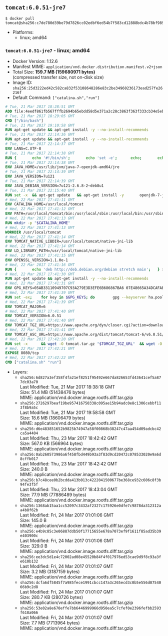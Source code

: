 ## `tomcat:6.0.51-jre7`

```console
$ docker pull tomcat@sha256:c7de780d39be79d7826cc02edbf6ed54b7f583cd12888bdc4b78bf989ca1a5c0
```

-	Platforms:
	-	linux; amd64

### `tomcat:6.0.51-jre7` - linux; amd64

-	Docker Version: 1.12.6
-	Manifest MIME: `application/vnd.docker.distribution.manifest.v2+json`
-	Total Size: **159.7 MB (159680971 bytes)**  
	(compressed transfer size, not on-disk size)
-	Image ID: `sha256:25d3222ed42c582ca832f53108648286e83c2be34960236173ead257fe26216f`
-	Default Command: `["catalina.sh","run"]`

```dockerfile
# Tue, 21 Mar 2017 18:28:51 GMT
ADD file:4eedf861fb567fffb2694b65ebdd58d5e371a2c28c3863f363f333cb34e5eb7b in / 
# Tue, 21 Mar 2017 18:29:05 GMT
CMD ["/bin/bash"]
# Tue, 21 Mar 2017 19:10:58 GMT
RUN apt-get update && apt-get install -y --no-install-recommends 		ca-certificates 		curl 		wget 	&& rm -rf /var/lib/apt/lists/*
# Tue, 21 Mar 2017 22:14:36 GMT
RUN apt-get update && apt-get install -y --no-install-recommends 		bzip2 		unzip 		xz-utils 	&& rm -rf /var/lib/apt/lists/*
# Tue, 21 Mar 2017 22:14:37 GMT
ENV LANG=C.UTF-8
# Tue, 21 Mar 2017 22:14:38 GMT
RUN { 		echo '#!/bin/sh'; 		echo 'set -e'; 		echo; 		echo 'dirname "$(dirname "$(readlink -f "$(which javac || which java)")")"'; 	} > /usr/local/bin/docker-java-home 	&& chmod +x /usr/local/bin/docker-java-home
# Tue, 21 Mar 2017 22:14:38 GMT
ENV JAVA_HOME=/usr/lib/jvm/java-7-openjdk-amd64/jre
# Tue, 21 Mar 2017 22:14:39 GMT
ENV JAVA_VERSION=7u121
# Tue, 21 Mar 2017 22:14:39 GMT
ENV JAVA_DEBIAN_VERSION=7u121-2.6.8-2~deb8u1
# Tue, 21 Mar 2017 22:15:40 GMT
RUN set -x 	&& apt-get update 	&& apt-get install -y 		openjdk-7-jre-headless="$JAVA_DEBIAN_VERSION" 	&& rm -rf /var/lib/apt/lists/* 	&& [ "$JAVA_HOME" = "$(docker-java-home)" ]
# Wed, 22 Mar 2017 17:41:11 GMT
ENV CATALINA_HOME=/usr/local/tomcat
# Wed, 22 Mar 2017 17:41:12 GMT
ENV PATH=/usr/local/tomcat/bin:/usr/local/sbin:/usr/local/bin:/usr/sbin:/usr/bin:/sbin:/bin
# Wed, 22 Mar 2017 17:41:13 GMT
RUN mkdir -p "$CATALINA_HOME"
# Wed, 22 Mar 2017 17:41:13 GMT
WORKDIR /usr/local/tomcat
# Wed, 22 Mar 2017 17:41:14 GMT
ENV TOMCAT_NATIVE_LIBDIR=/usr/local/tomcat/native-jni-lib
# Wed, 22 Mar 2017 17:41:14 GMT
ENV LD_LIBRARY_PATH=/usr/local/tomcat/native-jni-lib
# Wed, 22 Mar 2017 17:41:15 GMT
ENV OPENSSL_VERSION=1.1.0e-1
# Wed, 22 Mar 2017 17:41:16 GMT
RUN { 		echo 'deb http://deb.debian.org/debian stretch main'; 	} > /etc/apt/sources.list.d/stretch.list 	&& { 		echo 'Package: *'; 		echo 'Pin: release n=stretch'; 		echo 'Pin-Priority: -10'; 		echo; 		echo 'Package: openssl libssl*'; 		echo "Pin: version $OPENSSL_VERSION"; 		echo 'Pin-Priority: 990'; 	} > /etc/apt/preferences.d/stretch-openssl
# Wed, 22 Mar 2017 17:41:30 GMT
RUN apt-get update && apt-get install -y --no-install-recommends 		libapr1 		openssl="$OPENSSL_VERSION" 	&& rm -rf /var/lib/apt/lists/*
# Wed, 22 Mar 2017 17:41:31 GMT
ENV GPG_KEYS=05AB33110949707C93A279E3D3EFE6B686867BA6 07E48665A34DCAFAE522E5E6266191C37C037D42 47309207D818FFD8DCD3F83F1931D684307A10A5 541FBE7D8F78B25E055DDEE13C370389288584E7 61B832AC2F1C5A90F0F9B00A1C506407564C17A3 713DA88BE50911535FE716F5208B0AB1D63011C7 79F7026C690BAA50B92CD8B66A3AD3F4F22C4FED 80FF76D88A969FE46108558A80B953A041E49465 8B39757B1D8A994DF2433ED58B3A601F08C975E5 A27677289986DB50844682F8ACB77FC2E86E29AC A9C5DF4D22E99998D9875A5110C01C5A2F6059E7 B3F49CD3B9BD2996DA90F817ED3873F5D3262722 DCFD35E0BF8CA7344752DE8B6FB21E8933C60243 F3A04C595DB5B6A5F1ECA43E3B7BBB100D811BBE F7DA48BB64BCB84ECBA7EE6935CD23C10D498E23
# Wed, 22 Mar 2017 17:41:39 GMT
RUN set -ex; 	for key in $GPG_KEYS; do 		gpg --keyserver ha.pool.sks-keyservers.net --recv-keys "$key"; 	done
# Wed, 22 Mar 2017 17:41:39 GMT
ENV TOMCAT_MAJOR=6
# Wed, 22 Mar 2017 17:41:40 GMT
ENV TOMCAT_VERSION=6.0.51
# Wed, 22 Mar 2017 17:41:40 GMT
ENV TOMCAT_TGZ_URL=https://www.apache.org/dyn/closer.cgi?action=download&filename=tomcat/tomcat-6/v6.0.51/bin/apache-tomcat-6.0.51.tar.gz
# Wed, 22 Mar 2017 17:41:41 GMT
ENV TOMCAT_ASC_URL=https://www.apache.org/dist/tomcat/tomcat-6/v6.0.51/bin/apache-tomcat-6.0.51.tar.gz.asc
# Wed, 22 Mar 2017 17:42:20 GMT
RUN set -x 		&& wget -O tomcat.tar.gz "$TOMCAT_TGZ_URL" 	&& wget -O tomcat.tar.gz.asc "$TOMCAT_ASC_URL" 	&& gpg --batch --verify tomcat.tar.gz.asc tomcat.tar.gz 	&& tar -xvf tomcat.tar.gz --strip-components=1 	&& rm bin/*.bat 	&& rm tomcat.tar.gz* 		&& nativeBuildDir="$(mktemp -d)" 	&& tar -xvf bin/tomcat-native.tar.gz -C "$nativeBuildDir" --strip-components=1 	&& nativeBuildDeps=" 		gcc 		libapr1-dev 		libssl-dev 		make 		openjdk-${JAVA_VERSION%%[-~bu]*}-jdk=$JAVA_DEBIAN_VERSION 	" 	&& apt-get update && apt-get install -y --no-install-recommends $nativeBuildDeps && rm -rf /var/lib/apt/lists/* 	&& ( 		export CATALINA_HOME="$PWD" 		&& cd "$nativeBuildDir/native" 		&& ./configure 			--libdir="$TOMCAT_NATIVE_LIBDIR" 			--prefix="$CATALINA_HOME" 			--with-apr="$(which apr-1-config)" 			--with-java-home="$(docker-java-home)" 			--with-ssl=yes 		&& make -j$(nproc) 		&& make install 	) 	&& apt-get purge -y --auto-remove $nativeBuildDeps 	&& rm -rf "$nativeBuildDir" 	&& rm bin/tomcat-native.tar.gz
# Wed, 22 Mar 2017 17:42:21 GMT
EXPOSE 8080/tcp
# Wed, 22 Mar 2017 17:42:22 GMT
CMD ["catalina.sh" "run"]
```

-	Layers:
	-	`sha256:6d827a3ef358f4fa21ef8251f95492e667da826653fd43641cef5a877dc03a70`  
		Last Modified: Tue, 21 Mar 2017 18:38:18 GMT  
		Size: 51.4 MB (51438476 bytes)  
		MIME: application/vnd.docker.image.rootfs.diff.tar.gzip
	-	`sha256:2726297beaf19be957416750338c095ae15b94adc0e8c1306cebbf113f8b9a5c`  
		Last Modified: Tue, 21 Mar 2017 19:58:58 GMT  
		Size: 18.6 MB (18606479 bytes)  
		MIME: application/vnd.docker.image.rootfs.diff.tar.gzip
	-	`sha256:d6e483851652b9825b74947a58f00868b38247c47aa454d09adcbc42ca5a4404`  
		Last Modified: Thu, 23 Mar 2017 18:42:42 GMT  
		Size: 567.0 KB (566964 bytes)  
		MIME: application/vnd.docker.image.rootfs.diff.tar.gzip
	-	`sha256:0ab260573986a6f458fbd449b93a3f83d9cd20472c078533020e9a6d8cffb017`  
		Last Modified: Thu, 23 Mar 2017 18:42:42 GMT  
		Size: 240.0 B  
		MIME: application/vnd.docker.image.rootfs.diff.tar.gzip
	-	`sha256:b7c48cee0b2bcdda413b013c4222041500677be368ce932c606c8f3b94fe3f5f`  
		Last Modified: Thu, 23 Mar 2017 18:43:04 GMT  
		Size: 77.9 MB (77886489 bytes)  
		MIME: application/vnd.docker.image.rootfs.diff.tar.gzip
	-	`sha256:1368ab15aa1cc52097c3432af2327c175926e0dfe7c9878da312312aa4b8f62b`  
		Last Modified: Fri, 24 Mar 2017 01:01:06 GMT  
		Size: 145.0 B  
		MIME: application/vnd.docker.image.rootfs.diff.tar.gzip
	-	`sha256:e4b9c85c3e06887ddb50f17715655e678a7073ef9f1611f85ad35b39e403900c`  
		Last Modified: Fri, 24 Mar 2017 01:01:06 GMT  
		Size: 329.0 B  
		MIME: application/vnd.docker.image.rootfs.diff.tar.gzip
	-	`sha256:ee3dc5d1e4c72002ad08e45520b84f4f017976ed53cae9d9f8c93a3fe610b132`  
		Last Modified: Fri, 24 Mar 2017 01:01:07 GMT  
		Size: 3.2 MB (3187159 bytes)  
		MIME: application/vnd.docker.image.rootfs.diff.tar.gzip
	-	`sha256:dcfa6df5845f7a985fece1991cbcc147a3c265ecd3c0b5e556d0754066b9c2d8`  
		Last Modified: Fri, 24 Mar 2017 01:01:07 GMT  
		Size: 280.7 KB (280726 bytes)  
		MIME: application/vnd.docker.image.rootfs.diff.tar.gzip
	-	`sha256:53e02a8e670effe7bb6446999966d950ea5c7cfef0e2396fefbb2593f618a066`  
		Last Modified: Fri, 24 Mar 2017 01:01:07 GMT  
		Size: 7.7 MB (7713964 bytes)  
		MIME: application/vnd.docker.image.rootfs.diff.tar.gzip
